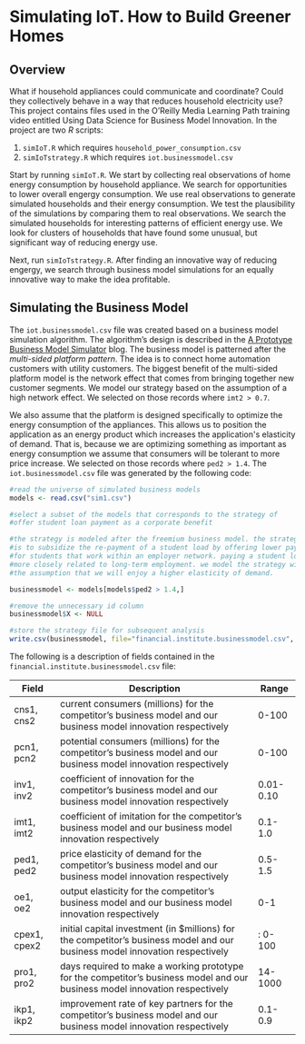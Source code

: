 # Simulating IoT. How to Build Greener Homes

## Overview

What if household appliances could communicate and coordinate? Could they collectively behave in a way that reduces household electricity use? This project contains files used in the O’Reilly Media Learning Path training video entitled Using Data Science for Business Model Innovation. In the project are two *R* scripts:

1. `simIoT.R` which requires `household_power_consumption.csv`
2. `simIoTstrategy.R` which requires `iot.businessmodel.csv`

Start by running `simIoT.R`. We start by collecting real observations of home energy consumption by household appliance. We search for opportunities to lower overall engergy consumption. We use real observations to generate simulated households and their energy consumption. We test the plausibility of the simulations by comparing them to real observations. We search the simulated households for interesting patterns of efficient energy use. We look for clusters of households that have found some unusual, but significant way of reducing energy use.

Next, run `simIoTstrategy.R`. After finding an innovative way of reducing engergy, we search through business model simulations for an equally innovative way to make the idea profitable.


## Simulating the Business Model
The `iot.businessmodel.csv` file was created based on a business model simulation algorithm. The algorithm’s design is described in the [A Prototype Business Model Simulator](https://blogs.csc.com/2015/04/29/a-prototype-business-model-simulator/) blog. The business model is patterned after the *multi-sided platform pattern*. The idea is to connect home automation customers with utility customers. The biggest benefit of the multi-sided platform model is the network effect that comes from bringing together new customer segments. We model our strategy based on the assumption of a high network effect. We selected on those records where `imt2 > 0.7`.

We also assume that the platform is designed specifically to optimize the energy consumption of the appliances. This allows us to position the application as an energy product which increases the application's elasticity of demand. That is, because we are optimizing something as important as energy consumption we assume that consumers will be tolerant to more price increase. We selected on those records where `ped2 > 1.4`. The `iot.businessmodel.csv` file was generated by the following code:

```R
#read the universe of simulated business models
models <- read.csv("sim1.csv")

#select a subset of the models that corresponds to the strategy of
#offer student loan payment as a corporate benefit

#the strategy is modeled after the freemium business model. the strategy
#is to subsidize the re-payment of a student load by offering lower payments
#for students that work within an employer network. paying a student loan becomes
#more closely related to long-term employment. we model the strategy with
#the assumption that we will enjoy a higher elasticity of demand.

businessmodel <- models[models$ped2 > 1.4,]

#remove the unnecessary id column
businessmodel$X <- NULL

#store the strategy file for subsequent analysis
write.csv(businessmodel, file="financial.institute.businessmodel.csv", row.names=FALSE)
```

The following is a description of fields contained in the `financial.institute.businessmodel.csv` file:

Field | Description | Range
--- | --- | ---
cns1, cns2 | current consumers (millions) for the competitor’s business model and our business model innovation respectively | 0-100
pcn1, pcn2 | potential consumers (millions) for the competitor’s business model and our business model innovation respectively | 0-100
inv1, inv2 | coefficient of innovation for the competitor’s business model and our business model innovation respectively | 0.01-0.10
imt1, imt2 | coefficient of imitation for the competitor’s business model and our business model innovation respectively | 0.1-1.0
ped1, ped2 | price elasticity of demand for the competitor’s business model and our business model innovation respectively | 0.5-1.5
oe1, oe2 | output elasticity for the competitor’s business model and our business model innovation respectively | 0-1
cpex1, cpex2 | initial capital investment (in $millions) for the competitor’s business model and our business model innovation respectively |: 0-100
pro1, pro2 | days required to make a working prototype for the competitor’s business model and our business model innovation respectively | 14-1000
ikp1, ikp2 | improvement rate of key partners for the competitor’s business model and our business model innovation respectively | 0.1-0.9
